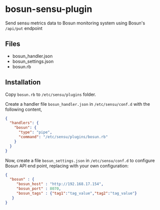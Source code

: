 # bosun-sensu-plugin
Send sensu metrics data to Bosun monitoring system using Bosun's `/api/put` endpoint

## Files
* bosun_handler.json
* bosun_settings.json
* bosun.rb



## Installation

Copy `bosun.rb` to `/etc/sensu/plugins` folder.

Create a handler file `bosun_handler.json` in `/etc/sensu/conf.d` with the following content, 

```json
{
  "handlers": {
    "bosun": {
      "type": "pipe",
      "command": "/etc/sensu/plugins/bosun.rb"
    }
  }
}
```

Now, create a file `bosun_settings.json` in `/etc/sensu/conf.d` to configure Bosun API end point, replacing with your own configuration:

```json
{
  "bosun" : {
     "bosun_host" : "http://192.168.17.154",
     "bosun_port" : 8070,
     "bosun_tags" : {"tag1":"tag_value","tag2":"tag_value"}
   }
}
```

